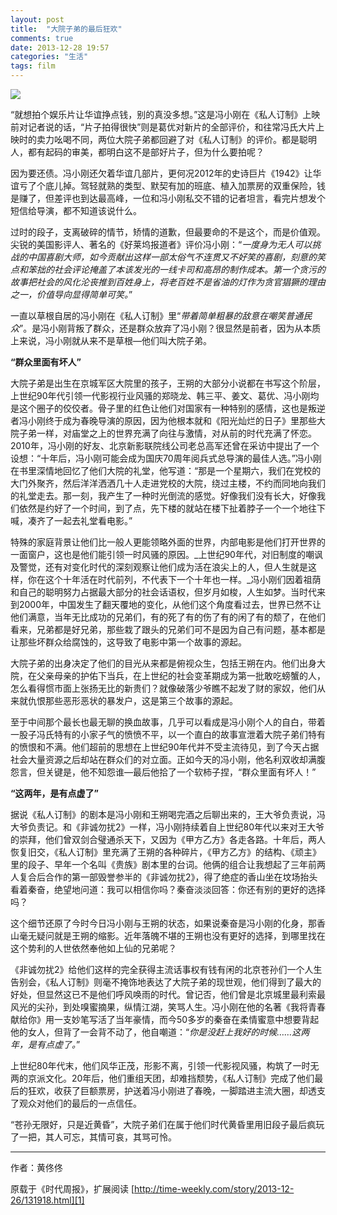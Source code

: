 ```yaml
---
layout: post
title:  "大院子弟的最后狂欢"
comments: true
date: 2013-12-28 19:57
categories: "生活"
tags: film
---  
```


![](http://time-weekly.com/uploadfile/2013/1226/20131226015508819.jpg)  

“就想拍个娱乐片让华谊挣点钱，别的真没多想。”这是冯小刚在《私人订制》上映前对记者说的话，“片子拍得很快”则是葛优对新片的全部评价，和往常冯氏大片上映时的卖力吆喝不同，两位大院子弟都回避了对《私人订制》的评价。都是聪明人，都有起码的审美，都明白这不是部好片子，但为什么要拍呢？

因为要还债。冯小刚还欠着华谊几部片，更何况2012年的史诗巨片《1942》让华谊亏了个底儿掉。驾轻就熟的类型、默契有加的班底、植入加票房的双重保险，钱是赚了，但差评也到达最高峰，一位和冯小刚私交不错的记者坦言，看完片想发个短信给导演，都不知道该说什么。

过时的段子，支离破碎的情节，矫情的道歉，但最要命的不是这个，而是价值观。尖锐的美国影评人、著名的《好莱坞报道者》评价冯小刚：“_一度身为无人可以挑战的中国喜剧大师，如今贡献出这样一部太俗气不连贯又不好笑的喜剧，刻意的笑点和笨拙的社会评论掩盖了本该发光的一线卡司和高昂的制作成本。第一个贪污的故事把社会的风化沦丧推到百姓身上，将老百姓不是省油的灯作为贪官猖獗的理由之一，价值导向显得简单可笑。_”

一直以草根自居的冯小刚在《私人订制》里“_带着简单粗暴的敌意在嘲笑普通民众_”。是冯小刚背叛了群众，还是群众放弃了冯小刚？很显然是前者，因为从本质上来说，冯小刚就从来不是草根—他们叫大院子弟。

**“群众里面有坏人”**

大院子弟是出生在京城军区大院里的孩子，王朔的大部分小说都在书写这个阶层，上世纪90年代引领一代影视行业风骚的郑晓龙、韩三平、姜文、葛优、冯小刚均是这个圈子的佼佼者。骨子里的红色让他们对国家有一种特别的感情，这也是叛逆者冯小刚终于成为春晚导演的原因，因为他根本就和《阳光灿烂的日子》里那些大院子弟一样，对庙堂之上的世界充满了向往与激情，对从前的时代充满了怀恋。2010年，冯小刚的好友、北京新影联院线公司老总高军还曾在采访中提出了一个设想：“十年后，冯小刚可能会成为国庆70周年阅兵式总导演的最佳人选。”冯小刚在书里深情地回忆了他们大院的礼堂，他写道：“那是一个星期六，我们在党校的大门外聚齐，然后洋洋洒洒几十人走进党校的大院，绕过主楼，不约而同地向我们的礼堂走去。那一刻，我产生了一种时光倒流的感觉。好像我们没有长大，好像我们依然是约好了一个时间，到了点，先下楼的就站在楼下扯着脖子一个一个地往下喊，凑齐了一起去礼堂看电影。”

特殊的家庭背景让他们比一般人更能领略外面的世界，内部电影是他们打开世界的一面窗户，这也是他们能引领一时风骚的原因。_上世纪90年代，对旧制度的嘲讽及警觉，还有对变化时代的深刻观察让他们成为活在浪尖上的人，但人生就是这样，你在这个十年活在时代前列，不代表下一个十年也一样。_冯小刚们因着祖荫和自己的聪明努力占据最大部分的社会话语权，但岁月如梭，人生如梦。当时代来到2000年，中国发生了翻天覆地的变化，从他们这个角度看过去，世界已然不让他们满意，当年无比成功的兄弟们，有的死了有的伤了有的闲了有的颓了，在他们看来，兄弟都是好兄弟，那些栽了跟头的兄弟们可不是因为自己有问题，基本都是让那些坏群众给腐蚀的，这导致了电影中第一个故事的源起。

大院子弟的出身决定了他们的目光从来都是俯视众生，包括王朔在内。他们出身大院，在父亲母亲的护佑下当兵，在上世纪的社会变革期成为第一批敢吃螃蟹的人，怎么看得惯市面上张扬无比的新贵们？就像破落少爷瞧不起发了财的家奴，他们从来就仇恨那些恶形恶状的暴发户，这是第三个故事的源起。

至于中间那个最长也最无聊的换血故事，几乎可以看成是冯小刚个人的自白，带着一股子冯氏特有的小家子气的愤愤不平，以一个直白的故事宣泄着大院子弟们特有的愤恨和不满。他们超前的思想在上世纪90年代并不受主流待见，到了今天占据社会大量资源之后却站在群众们的对立面。正如今天的冯小刚，他名利双收却满腹怨言，但关键是，他不知怨谁—最后他拾了一个软柿子捏，“群众里面有坏人！”

**“这两年，是有点虚了”**

据说《私人订制》的剧本是冯小刚和王朔喝完酒之后聊出来的，王大爷负责说，冯大爷负责记。和《非诚勿扰2》一样，冯小刚持续着自上世纪80年代以来对王大爷的崇拜，他们曾双剑合璧通杀天下，又因为《甲方乙方》各走各路。十年后，两人恢复旧交，《私人订制》里充满了王朔的各种碎片，《甲方乙方》的结构、《顽主》里的段子、早年一个名叫《贵族》剧本里的台词。他俩的组合让我想起了三年前两人复合后合作的第一部毁誉参半的《非诚勿扰2》，得了绝症的香山坐在坟场抬头看着秦奋，绝望地问道：我可以相信你吗？秦奋淡淡回答：你还有别的更好的选择吗？

这个细节还原了今时今日冯小刚与王朔的状态，如果说秦奋是冯小刚的化身，那香山毫无疑问就是王朔的缩影。近年落魄不堪的王朔也没有更好的选择，到哪里找在这个势利的人世依然奉他如上仙的兄弟呢？

《非诚勿扰2》给他们这样的完全获得主流话事权有钱有闲的北京苍孙们一个人生告别会，《私人订制》则毫不掩饰地表达了大院子弟的现世观，他们得到了最大的好处，但显然这已不是他们呼风唤雨的时代。曾记否，他们曾是北京城里最利索最风光的尖孙，到处嗅蜜摘果，纵情江湖，笑骂人生。冯小刚在他的名著《我将青春献给你》用一支妙笔写活了当年豪情，而今50多岁的秦奋在柔情蜜意中想要背起他的女人，但背了一会背不动了，他自嘲道：“_你是没赶上我好的时候……这两年，是有点虚了。_”

上世纪80年代末，他们风华正茂，形影不离，引领一代影视风骚，构筑了一时无两的京派文化。20年后，他们重组天团，却难挡颓势，《私人订制》完成了他们最后的狂欢，收获了巨额票房，护送着冯小刚进了春晚，一脚踏进主流大圈，却透支了观众对他们的最后的一点信任。  

“苍孙无限好，只是近黄昏”，大院子弟们在属于他们时代黄昏里用旧段子最后疯玩了一把，其人可忘，其情可哀，其骂可怜。  

------  
作者：黄佟佟

原载于《时代周报》，扩展阅读  [http://time-weekly.com/story/2013-12-26/131918.html][1] 


  [1]: http://time-weekly.com/story/2013-12-26/131918.html
